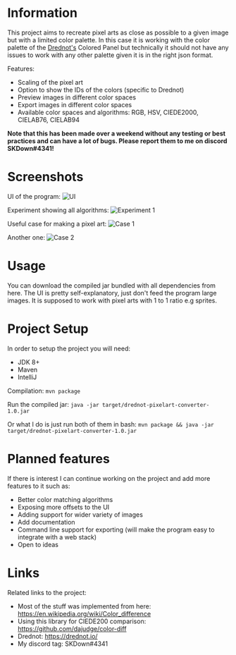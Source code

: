 # Information

This project aims to recreate pixel arts as close as possible to a given image but with a limited color palette. In this case it is working with the color palette of the [Drednot's](https://drednot.io) Colored Panel but technically it should not have any issues to work with any other palette given it is in the right json format.

Features:
- Scaling of the pixel art
- Option to show the IDs of the colors (specific to Drednot)
- Preview images in different color spaces
- Export images in different color spaces
- Available color spaces and algorithms: RGB, HSV, CIEDE2000, CIELAB76, CIELAB94 

**Note that this has been made over a weekend without any testing or best practices and can have a lot of bugs. Please report them to me on discord SKDown#4341!**
# Screenshots
UI of the program:
![UI](https://github.com/Ivstiv/drednot-pixelart-converter/blob/master/images/doc1.png)

Experiment showing all algorithms:
![Experiment 1](https://github.com/Ivstiv/drednot-pixelart-converter/blob/master/images/doc2.png)

Useful case for making a pixel art:
![Case 1](https://github.com/Ivstiv/drednot-pixelart-converter/blob/master/images/doc3.png)

Another one:
![Case 2](https://github.com/Ivstiv/drednot-pixelart-converter/blob/master/images/doc4.png)
# Usage

You can download the compiled jar bundled with all dependencies from here.
The UI is pretty self-explanatory,
 just don't feed the program large images. It is supposed to work with pixel arts with 1 to 1 ratio e.g sprites.  
 
# Project Setup
In order to setup the project you will need:
- JDK 8+
- Maven
- IntelliJ

Compilation:
```mvn package```

Run the compiled jar:
```java -jar target/drednot-pixelart-converter-1.0.jar```

Or what I do is just run both of them in bash:
```mvn package && java -jar target/drednot-pixelart-converter-1.0.jar```

# Planned features
If there is interest I can continue working on the project and add more features to it such as:
- Better color matching algorithms
- Exposing more offsets to the UI
- Adding support for wider variety of images
- Add documentation
- Command line support for exporting (will make the program easy to integrate with a web stack)
- Open to ideas

# Links
Related links to the project:
- Most of the stuff was implemented from here: https://en.wikipedia.org/wiki/Color_difference
- Using this library for CIEDE200 comparison: https://github.com/dajudge/color-diff
- Drednot: https://drednot.io/
- My discord tag: SKDown#4341


